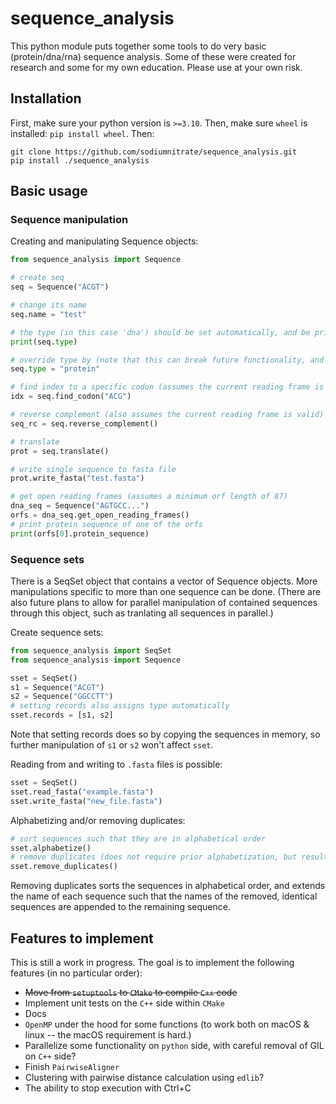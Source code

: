 # sequence_analysis

This python module puts together some tools to do very basic (protein/dna/rna) sequence analysis. Some of these were created for research and some for my own education. Please use at your own risk. 

## Installation

First, make sure your python version is `>=3.10`. Then, make sure `wheel` is installed: `pip install wheel`. Then:

    git clone https://github.com/sodiumnitrate/sequence_analysis.git
    pip install ./sequence_analysis

## Basic usage

### Sequence manipulation

Creating and manipulating Sequence objects:

```python
from sequence_analysis import Sequence

# create seq
seq = Sequence("ACGT")

# change its name
seq.name = "test"

# the type (in this case 'dna') should be set automatically, and be printed with
print(seq.type)

# override type by (note that this can break future functionality, and should only be used if automatic detection doesn't work.)
seq.type = "protein"

# find index to a specific codon (assumes the current reading frame is valid)
idx = seq.find_codon("ACG")

# reverse complement (also assumes the current reading frame is valid)
seq_rc = seq.reverse_complement()

# translate 
prot = seq.translate()

# write single sequence to fasta file
prot.write_fasta("test.fasta")

# get open reading frames (assumes a minimum orf length of 87)
dna_seq = Sequence("AGTGCC...")
orfs = dna_seq.get_open_reading_frames()
# print protein sequence of one of the orfs
print(orfs[0].protein_sequence)
```
### Sequence sets

There is a SeqSet object that contains a vector of Sequence objects. More manipulations specific to more than one sequence can be done. (There are also future plans to allow for parallel manipulation of contained sequences through this object, such as tranlating all sequences in parallel.)

Create sequence sets:

```python
from sequence_analysis import SeqSet
from sequence_analysis import Sequence

sset = SeqSet()
s1 = Sequence("ACGT")
s2 = Sequence("GGCCTT")
# setting records also assigns type automatically
sset.records = [s1, s2]
```
Note that setting records does so by copying the sequences in memory, so further manipulation of `s1` or `s2` won't affect `sset`. 

Reading from and writing to `.fasta` files is possible:

```python
sset = SeqSet()
sset.read_fasta("example.fasta")
sset.write_fasta("new_file.fasta")
```
Alphabetizing and/or removing duplicates:

```python
# sort sequences such that they are in alphabetical order
sset.alphabetize()
# remove duplicates (does not require prior alphabetization, but results in alphabetized sequences)
sset.remove_duplicates()
```
Removing duplicates sorts the sequences in alphabetical order, and extends the name of each sequence such that the names of the removed, identical sequences are appended to the remaining sequence.

## Features to implement

This is still a work in progress. The goal is to implement the following features (in no particular order):

- ~~Move from `setuptools` to `CMake` to compile `C++` code~~
- Implement unit tests on the `C++` side within `CMake`
- Docs
- `OpenMP` under the hood for some functions (to work both on macOS & linux -- the macOS requirement is hard.)
- Parallelize some functionality on `python` side, with careful removal of GIL on `C++` side?
- Finish `PairwiseAligner`
- Clustering with pairwise distance calculation using `edlib`?
- The ability to stop execution with Ctrl+C
